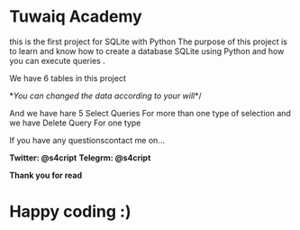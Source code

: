 # **Tuwaiq Academy**

this is the first project for SQLite with Python
The purpose of this project is to learn and know how to create a database
SQLite using Python and how you can execute queries .


We have 6 tables in this project

\**You can changed the data according to your will**/

And we have hare 5 Select Queries For more than one type of selection
and we have Delete Query For one type 

If you have any questionscontact me on...

**Twitter: @s4cript**
**Telegrm: @s4cript**

**Thank you for read** 

# **Happy coding :)** 
